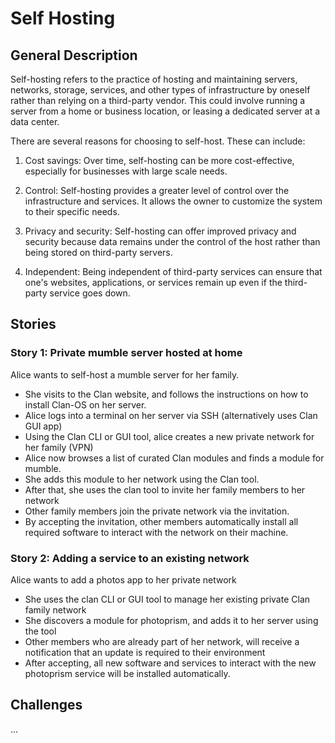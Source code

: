# Self Hosting

## General Description

Self-hosting refers to the practice of hosting and maintaining servers,
networks, storage, services, and other types of infrastructure by oneself rather
than relying on a third-party vendor. This could involve running a server from a
home or business location, or leasing a dedicated server at a data center.

There are several reasons for choosing to self-host. These can include:

1. Cost savings: Over time, self-hosting can be more cost-effective, especially
   for businesses with large scale needs.

1. Control: Self-hosting provides a greater level of control over the
   infrastructure and services. It allows the owner to customize the system to
   their specific needs.

1. Privacy and security: Self-hosting can offer improved privacy and security
   because data remains under the control of the host rather than being stored
   on third-party servers.

1. Independent: Being independent of third-party services can ensure that one's
   websites, applications, or services remain up even if the third-party service
   goes down.

## Stories

### Story 1: Private mumble server hosted at home

Alice wants to self-host a mumble server for her family.

- She visits to the Clan website, and follows the instructions on how to install
  Clan-OS on her server.
- Alice logs into a terminal on her server via SSH (alternatively uses Clan GUI
  app)
- Using the Clan CLI or GUI tool, alice creates a new private network for her
  family (VPN)
- Alice now browses a list of curated Clan modules and finds a module for
  mumble.
- She adds this module to her network using the Clan tool.
- After that, she uses the clan tool to invite her family members to her network
- Other family members join the private network via the invitation.
- By accepting the invitation, other members automatically install all required
  software to interact with the network on their machine.

### Story 2: Adding a service to an existing network

Alice wants to add a photos app to her private network

- She uses the clan CLI or GUI tool to manage her existing private Clan family
  network
- She discovers a module for photoprism, and adds it to her server using the
  tool
- Other members who are already part of her network, will receive a notification
  that an update is required to their environment
- After accepting, all new software and services to interact with the new
  photoprism service will be installed automatically.

## Challenges

...
